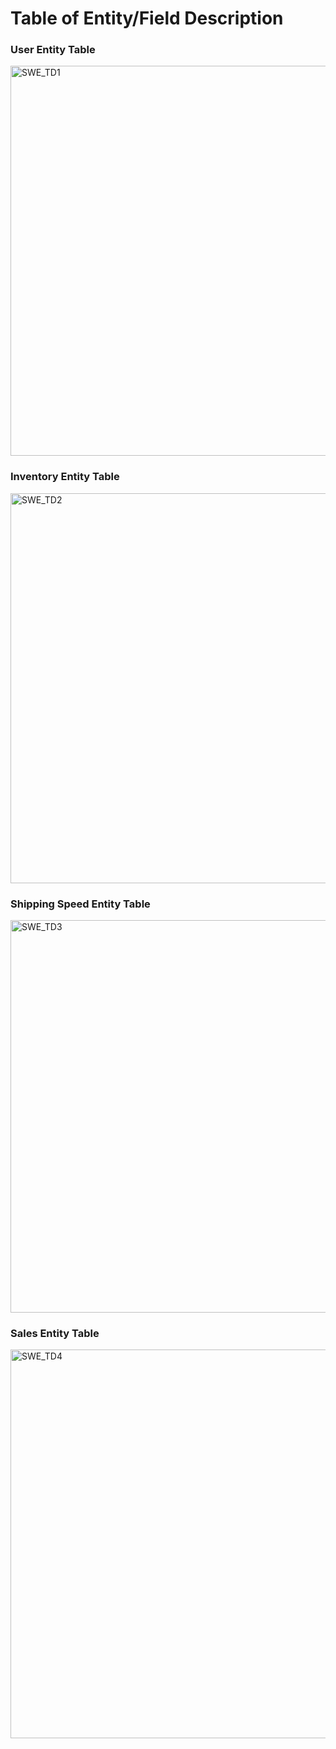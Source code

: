 # Table of Entity/Field Description 
### User Entity Table
<img width="624" alt="SWE_TD1" src="https://github.com/Lcariota/SWE_Project/assets/146140826/aeba706a-8a74-4bae-9ded-b9a0bf72434a">

### Inventory Entity Table
<img width="624" alt="SWE_TD2" src="https://github.com/Lcariota/SWE_Project/assets/146140826/002b7ba0-8bb1-4a5d-a6de-9b34e9c7672f">

### Shipping Speed Entity Table
<img width="628" alt="SWE_TD3" src="https://github.com/Lcariota/SWE_Project/assets/146140826/1d82c2c6-5042-4f8c-98d1-2bdd02a45e20">

### Sales Entity Table
<img width="622" alt="SWE_TD4" src="https://github.com/Lcariota/SWE_Project/assets/146140826/5453362f-0992-42e4-b07f-d5b611c70bc2">
